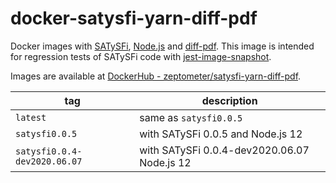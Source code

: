 # docker-satysfi-yarn-diff-pdf
Docker images with [SATySFi](https://github.com/gfngfn/SATySFi), [Node.js](http://nodejs.org/) and [diff-pdf](https://github.com/vslavik/diff-pdf).
This image is intended for regression tests of SATySFi code with [jest-image-snapshot](https://github.com/zeptometer/jest-pdf-snapshot).

Images are available at [DockerHub - zeptometer/satysfi-yarn-diff-pdf](https://hub.docker.com/repository/docker/zeptometer/satysfi-yarn-diff-pdf).

| tag                          | description                                  |
| ---------------------------- | -------------------------------------------- |
| `latest`                     | same as `satysfi0.0.5`                       |
| `satysfi0.0.5`               | with SATySFi 0.0.5 and Node.js 12            |
| `satysfi0.0.4-dev2020.06.07` | with SATySFi 0.0.4-dev2020.06.07 Node.js 12  |
